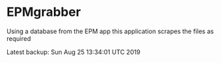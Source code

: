 # EPMgrabber
Using a database from the EPM app this application scrapes the files as required


Latest backup: Sun Aug 25 13:34:01 UTC 2019
